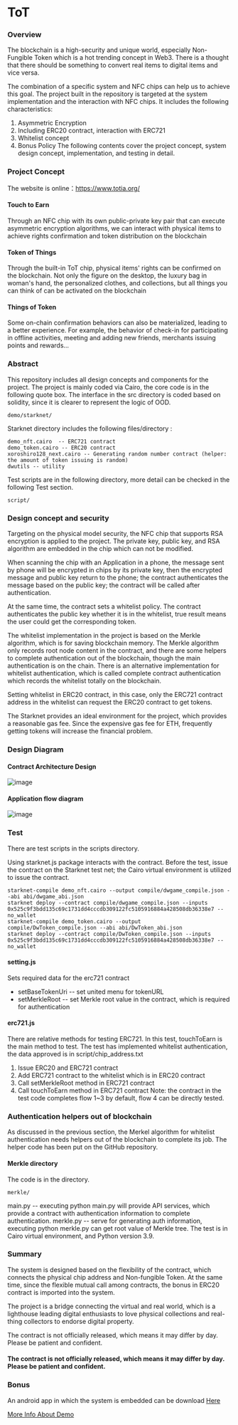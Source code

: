 # ToT
### Overview
The blockchain is a high-security and unique world, especially Non-Fungible Token which is a hot trending concept in Web3. There is a thought that there should be something to convert real items to digital items and vice versa. 

The combination of a specific system and NFC chips can help us to achieve this goal. The project built in the repository is targeted at the system implementation and the interaction with NFC chips. It includes the following characteristics: 
1. Asymmetric Encryption
2. Including ERC20 contract, interaction with ERC721
3. Whitelist concept
4. Bonus Policy
The following contents cover the project concept, system design concept, implementation, and testing in detail. 

### Project Concept
The website is online：https://www.totia.org/

#### Touch to Earn
Through an NFC chip with its own public-private key pair that can execute asymmetric encryption algorithms, we can interact with physical items to achieve rights confirmation and token distribution on the blockchain
#### Token of Things
Through the built-in ToT chip, physical items' rights can be confirmed on the blockchain. Not only the figure on the desktop, the luxury bag in woman's hand, the personalized clothes, and collections, but all things you can think of can be activated on the blockchain
#### Things of Token
Some on-chain confirmation behaviors can also be materialized, leading to a better experience. For example, the behavior of check-in for participating in offline activities, meeting and adding new friends, merchants issuing points and rewards...

### Abstract
This repository includes all design concepts and components for the project. The project is  mainly coded via Cairo, the core code is in the following quote box. The interface in the src directory is coded based on solidity, since it is clearer to represent the logic of OOD.   
```
demo/starknet/
```
Starknet directory includes the following files/directory :
```
demo_nft.cairo  -- ERC721 contract
demo_token.cairo -- ERC20 contract
xoroshiro128_next.cairo -- Generating random number contract (helper: the amount of token issuing is random)
dwutils -- utility
```
Test scripts are in the following directory, more detail can be checked in the following Test section.
```
script/
```

### Design concept and security 
Targeting on the physical model security, the NFC chip that supports RSA encryption is applied to the project. The private key, public key, and RSA algorithm are embedded in the chip which can not be modified.

When scanning the chip with an Application in a phone, the message sent by phone will be encrypted in chips by its private key, then the encrypted message and public key return to the phone; the contract authenticates the message based on the public key; the contract will be called after authentication. 

At the same time, the contract sets a whitelist policy.  The contract authenticates the public key whether it is in the whitelist, true result means the user could get the corresponding token.
 
The whitelist implementation in the project is based on the Merkle algorithm, which is for saving blockchain memory. The Merkle algorithm only records root node content in the contract, and there are some helpers to complete authentication out of the blockchain, though the main authentication is on the chain. There is an alternative implementation for whitelist authentication, which is called complete contract authentication which records the whitelist totally on the blockchain.

Setting whitelist in ERC20 contract, in this case, only the ERC721 contract address in the whitelist can request the ERC20 contract to get tokens.

The Starknet provides an ideal environment for the project, which provides a reasonable gas fee. Since the expensive gas fee for ETH, frequently getting tokens will increase the financial problem. 

### Design Diagram
#### Contract Architecture Design
![image](https://raw.githubusercontent.com/flyergosh/ToT/main/img_path/Contract_Architecture_Design.jpeg)
#### Application flow diagram
![image](https://raw.githubusercontent.com/flyergosh/ToT/main/img_path/Application_flow_diagram.jpeg)
### Test
There are test scripts in the scripts directory.

Using starknet.js package interacts with the contract. Before the test, issue the contract on the Starknet test net; the Cairo virtual environment is utilized to issue the contract.
```
starknet-compile demo_nft.cairo --output compile/dwgame_compile.json --abi abi/dwgame_abi.json
starknet deploy --contract compile/dwgame_compile.json --inputs 0x525c9f3bdd135c69c1731dd4cccdb309122fc5105916884a428508db36338e7 --no_wallet
starknet-compile demo_token.cairo --output compile/DwToken_compile.json --abi abi/DwToken_abi.json
starknet deploy --contract compile/DwToken_compile.json --inputs 0x525c9f3bdd135c69c1731dd4cccdb309122fc5105916884a428508db36338e7 --no_wallet
```
#### setting.js
Sets required data for the erc721 contract
- setBaseTokenUri -- set united menu for tokenURL
- setMerkleRoot -- set Merkle root value in the contract, which is required for authentication

#### erc721.js 
There are relative methods for testing ERC721. In this test, touchToEarn is the main method to test. The test has implemented whitelist authentication, the data approved is in script/chip_address.txt 
1. Issue ERC20 and ERC721 contract
2. Add ERC721 contract to the whitelist which is in ERC20 contract
3. Call setMerkleRoot method in ERC721 contract
4. Call touchToEarn method in ERC721 contract 
Note: the contract in the test code completes flow 1~3 by default, flow 4 can be directly tested.

### Authentication helpers out of blockchain
As discussed in the previous section, the Merkel algorithm for whitelist authentication needs helpers out of the blockchain to complete its job. The helper code has been put on the GitHub repository.
#### Merkle directory
The code is in the directory.
```
merkle/
```
main.py -- executing python main.py will provide API services, which provide a contract with authentication information to complete authentication.
merkle.py -- serve for generating auth information, executing python merkle.py can get root value of Merkle tree.
The test is in Cairo virtual environment, and Python version 3.9.

### Summary
The system is designed based on the flexibility of the contract, which connects the physical chip address and Non-fungible Token. At the same time, since the flexible mutual call among contracts, the bonus in ERC20 contract is imported into the system.

The project is a bridge connecting the virtual and real world, which is a lighthouse leading digital enthusiasts to love physical collections and real-thing collectors to endorse digital property.

The contract is not officially released, which means it may differ by day. Please be patient and confident.

#### The contract is not officially released, which means it may differ by day. Please be patient and confident.

### Bonus
An android app in which the system is embedded can be download [Here](https://turtle-v2-artifacts.s3.amazonaws.com/android/3b691c7d-e79e-47cf-9259-2657172b10b5-d809e6c9ae744ad48dae5d8826d5402c/application-archive.apk)

[More Info About Demo](https://github.com/joellai/dwTotApp)

